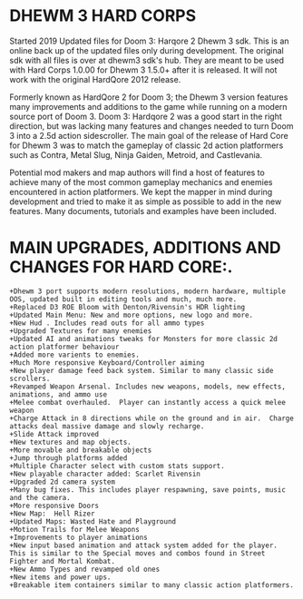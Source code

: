 # DHEWM 3 HARD CORPS
Started 2019
Updated files for Doom 3: Harqore 2 Dhewm 3 sdk.  This is an online back up of the updated files only during development.  The original sdk with all files is over at dhewm3 sdk's hub.  They are meant to be used with Hard Corps 1.0.00 for Dhewm 3 1.5.0+ after it is released.  It will not work with the original HardQore 2012 release.

Formerly known as HardQore 2 for Doom 3;  the Dhewm 3 version features many improvements and additions to the game while running on a modern source port of Doom 3.  Doom 3: Hardqore 2 was a good start in the right direction, but was lacking many features and changes needed to turn Doom 3 into a 2.5d action sidescroller.  The main goal of the release of Hard Core for Dhewm 3 was to match the gameplay of classic 2d action platformers such as Contra, Metal Slug, Ninja Gaiden, Metroid, and Castlevania.

Potential mod makers and map authors will find a host of features to achieve many of the most common gameplay mechanics and enemies encountered in action platformers.  We kept the mapper in mind during development and tried to make it as simple as possible to add in the new features.  Many documents, tutorials and examples have been included.

# MAIN UPGRADES, ADDITIONS AND CHANGES FOR HARD CORE:.
	+Dhewm 3 port supports modern resolutions, modern hardware, multiple OOS, updated built in editing tools and much, much more.
	+Replaced D3 ROE Bloom with Denton/Rivensin's HDR lighting
	+Updated Main Menu: New and more options, new logo and more.
	+New Hud . Includes read outs for all ammo types
	+Upgraded Textures for many enemies
	+Updated AI and animations tweaks for Monsters for more classic 2d action platformer behaviour
	+Added more varients to enemies.
	+Much More responsive Keyboard/Controller aiming
	+New player damage feed back system. Similar to many classic side scrollers.
	+Revamped Weapon Arsenal. Includes new weapons, models, new effects, animations, and ammo use
	+Melee combat overhauled.  Player can instantly access a quick melee weapon
	+Charge Attack in 8 directions while on the ground and in air.  Charge attacks deal massive damage and slowly recharge.
	+Slide Attack improved
	+New textures and map objects.
	+More movable and breakable objects
	+Jump through platforms added
	+Multiple Character select with custom stats support.
	+New playable character added: Scarlet Rivensin
	+Upgraded 2d camera system
	+Many bug fixes. This includes player respawning, save points, music and the camera.
	+More responsive Doors
	+New Map:  Hell Rizer
	+Updated Maps: Wasted Hate and Playground
	+Motion Trails for Melee Weapons
	+Improvements to player animations
	+New input based animation and attack system added for the player.  This is similar to the Special moves and combos found in Street Fighter and Mortal Kombat.
	+New Ammo Types and revamped old ones
	+New items and power ups.
	+Breakable item containers similar to many classic action platformers.
